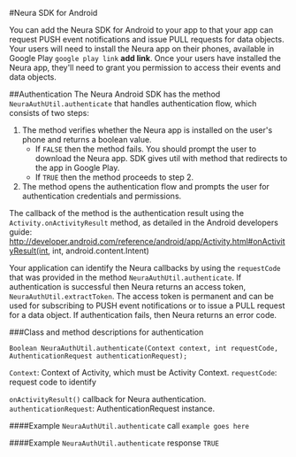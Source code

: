 
#Neura SDK for Android

You can add the Neura SDK for Android to your app to that your app can request PUSH event notifications and issue PULL requests for data objects.  Your users will need to install the Neura app on their phones, available in Google Play `google play link` **add link**.  Once your users have installed the Neura app, they'll need to grant you permission to access their events and data objects.


##AuthenticationThe Neura Android SDK has the method `NeuraAuthUtil.authenticate` that handles authentication flow, which consists of two steps:
1.	The method verifies whether the Neura app is installed on the user's phone and returns a boolean value.
    - If `FALSE` then the method fails. You should prompt the user to download the Neura app. SDK gives util with method that redirects to the app in Google Play. 
    - If `TRUE` then the method proceeds to step 2.
2.	The method opens the authentication flow and prompts the user for authentication credentials and permissions.  The callback of the method is the authentication result using the `Activity.onActivityResult` method, as detailed in the Android developers guide: http://developer.android.com/reference/android/app/Activity.html#onActivityResult(int, int, android.content.Intent)

Your application can identify the Neura callbacks by using the `requestCode` that was provided in the method `NeuraAuthUtil.authenticate`.  If authentication is successful then Neura returns an access token, `NeuraAuthUtil.extractToken`. The access token is permanent and can be used for subscribing to PUSH event notifications or to issue a PULL request for a data object.  If authentication fails, then Neura returns an error code.

###Class and method descriptions for authentication`Boolean NeuraAuthUtil.authenticate(Context context, int requestCode, AuthenticationRequest authenticationRequest);` `Context`: Context of Activity, which must be Activity Context. `requestCode`: request code to identify 

`onActivityResult()` callback for Neura authentication. 
`authenticationRequest`: AuthenticationRequest instance.####Example `NeuraAuthUtil.authenticate` call
 `example goes here`
 
####Example `NeuraAuthUtil.authenticate` response
`TRUE` 








